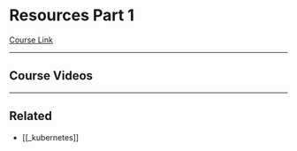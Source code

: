 # Resources Part 1

[Course Link](https://classroom.udacity.com/nanodegrees/nd064-1/parts/30cb07da-8fd4-4438-a209-b3457adb5d82/modules/7b21dfa4-aac8-4d24-82c5-65325e6dc691/lessons/d9fa86b3-301d-4966-86f8-a2f34a5a7ca3/concepts/e87f8b41-188e-4943-87bd-9c2e84a2ecc0)

---

## Course Videos

---

## Related

- [[_kubernetes]]
